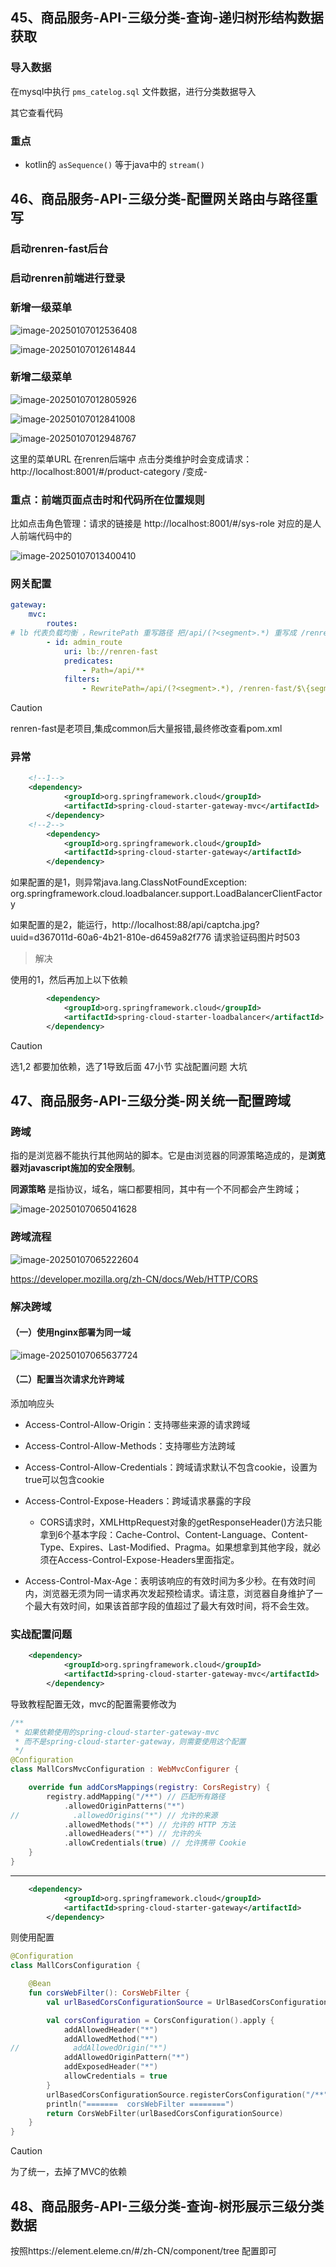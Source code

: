 ## 45、商品服务-API-三级分类-查询-递归树形结构数据获取

### 导入数据

在mysql中执行 `pms_catelog.sql` 文件数据，进行分类数据导入

其它查看代码

### 重点

- kotlin的 `asSequence()` 等于java中的 `stream()`



## 46、商品服务-API-三级分类-配置网关路由与路径重写

### 启动renren-fast后台

### 启动renren前端进行登录

### 新增一级菜单

![image-20250107012536408](https://gitee.com/vurtnewk/typora-image/raw/master/images03/202501070125437.png)

![image-20250107012614844](https://gitee.com/vurtnewk/typora-image/raw/master/images03/202501070126866.png)

### 新增二级菜单

![image-20250107012805926](https://gitee.com/vurtnewk/typora-image/raw/master/images03/202501070128946.png)

![image-20250107012841008](https://gitee.com/vurtnewk/typora-image/raw/master/images03/202501070128031.png)



![image-20250107012948767](https://gitee.com/vurtnewk/typora-image/raw/master/images03/202501070129791.png)

这里的菜单URL 在renren后端中 点击分类维护时会变成请求：http://localhost:8001/#/product-category  /变成-

### 重点：前端页面点击时和代码所在位置规则

比如点击角色管理：请求的链接是 http://localhost:8001/#/sys-role 对应的是人人前端代码中的

![image-20250107013400410](https://gitee.com/vurtnewk/typora-image/raw/master/images03/202501070134431.png) 

### 网关配置

```yaml
gateway:
	mvc:
		routes:
# lb 代表负载均衡 ，RewritePath 重写路径 把/api/(?<segment>.*) 重写成 /renren-fast/$\{segment}
    	- id: admin_route
    		uri: lb://renren-fast
    		predicates:
   	 			- Path=/api/**
    		filters:
    			- RewritePath=/api/(?<segment>.*), /renren-fast/$\{segment}
```

> [!caution]
>
> renren-fast是老项目,集成common后大量报错,最终修改查看pom.xml

### 异常

```xml
	<!--1-->	
	<dependency>
			<groupId>org.springframework.cloud</groupId>
			<artifactId>spring-cloud-starter-gateway-mvc</artifactId>
		</dependency>
	<!--2-->	
		<dependency>
			<groupId>org.springframework.cloud</groupId>
			<artifactId>spring-cloud-starter-gateway</artifactId>
		</dependency>
```

如果配置的是1，则异常java.lang.ClassNotFoundException: org.springframework.cloud.loadbalancer.support.LoadBalancerClientFactory

如果配置的是2，能运行，http://localhost:88/api/captcha.jpg?uuid=d367011d-60a6-4b21-810e-d6459a82f776 请求验证码图片时503

> 解决

使用的1，然后再加上以下依赖

```xml
		<dependency>
			<groupId>org.springframework.cloud</groupId>
			<artifactId>spring-cloud-starter-loadbalancer</artifactId>
		</dependency>
```

> [!caution]
>
> 选1,2 都要加依赖，选了1导致后面 47小节 实战配置问题 大坑

## 47、商品服务-API-三级分类-网关统一配置跨域

### 跨域

指的是浏览器不能执行其他网站的脚本。它是由浏览器的同源策略造成的，是**浏览器对javascript施加的安全限制**。

**同源策略** 是指协议，域名，端口都要相同，其中有一个不同都会产生跨域；

![image-20250107065041628](https://gitee.com/vurtnewk/typora-image/raw/master/images03/202501070650709.png) 

### 跨域流程

![image-20250107065222604](https://gitee.com/vurtnewk/typora-image/raw/master/images03/202501070652640.png) 

https://developer.mozilla.org/zh-CN/docs/Web/HTTP/CORS

### 解决跨域

#### （一）使用nginx部署为同一域

![image-20250107065637724](https://gitee.com/vurtnewk/typora-image/raw/master/images03/202501070656779.png) 

#### （二）配置当次请求允许跨域

添加响应头

- Access-Control-Allow-Origin：支持哪些来源的请求跨域

- Access-Control-Allow-Methods：支持哪些方法跨域

- Access-Control-Allow-Credentials：跨域请求默认不包含cookie，设置为true可以包含cookie

- Access-Control-Expose-Headers：跨域请求暴露的字段
  - CORS请求时，XMLHttpRequest对象的getResponseHeader()方法只能拿到6个基本字段：Cache-Control、Content-Language、Content-Type、Expires、Last-Modified、Pragma。如果想拿到其他字段，就必须在Access-Control-Expose-Headers里面指定。

- Access-Control-Max-Age：表明该响应的有效时间为多少秒。在有效时间内，浏览器无须为同一请求再次发起预检请求。请注意，浏览器自身维护了一个最大有效时间，如果该首部字段的值超过了最大有效时间，将不会生效。

### 实战配置问题

```xml
	<dependency>
			<groupId>org.springframework.cloud</groupId>
			<artifactId>spring-cloud-starter-gateway-mvc</artifactId>
		</dependency>
```

导致教程配置无效，mvc的配置需要修改为

```kotlin
/**
 * 如果依赖使用的spring-cloud-starter-gateway-mvc
 * 而不是spring-cloud-starter-gateway，则需要使用这个配置
 */
@Configuration
class MallCorsMvcConfiguration : WebMvcConfigurer {

    override fun addCorsMappings(registry: CorsRegistry) {
        registry.addMapping("/**") // 匹配所有路径
            .allowedOriginPatterns("*")
//            .allowedOrigins("*") // 允许的来源
            .allowedMethods("*") // 允许的 HTTP 方法
            .allowedHeaders("*") // 允许的头
            .allowCredentials(true) // 允许携带 Cookie
    }
}
```

---

```xml
	<dependency>
			<groupId>org.springframework.cloud</groupId>
			<artifactId>spring-cloud-starter-gateway</artifactId>
		</dependency>
```

则使用配置

```kotlin
@Configuration
class MallCorsConfiguration {

    @Bean
    fun corsWebFilter(): CorsWebFilter {
        val urlBasedCorsConfigurationSource = UrlBasedCorsConfigurationSource()

        val corsConfiguration = CorsConfiguration().apply {
            addAllowedHeader("*")
            addAllowedMethod("*")
//            addAllowedOrigin("*")
            addAllowedOriginPattern("*")
            addExposedHeader("*")
            allowCredentials = true
        }
        urlBasedCorsConfigurationSource.registerCorsConfiguration("/**", corsConfiguration)
        println("=======  corsWebFilter ========")
        return CorsWebFilter(urlBasedCorsConfigurationSource)
    }
}
```

> [!caution]
>
> 为了统一，去掉了MVC的依赖

## 48、商品服务-API-三级分类-查询-树形展示三级分类数据

按照https://element.eleme.cn/#/zh-CN/component/tree 配置即可

